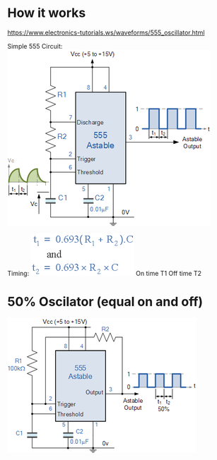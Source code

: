 <!-- TITLE: 555 Timer -->
<!-- SUBTITLE: A quick summary of 555 Timer -->

# How it works
https://www.electronics-tutorials.ws/waveforms/555_oscillator.html

Simple 555 Circuit:
![Waveforms Tim 47](/uploads/waveforms-tim-47.gif "Waveforms Tim 47")

Timing:
![Waveforms Tim 49](/uploads/555-timer/waveforms-tim-49.gif "Waveforms Tim 49")
On time T1
Off time T2

# 50% Oscilator (equal on and off)
![Waveforms Tim 58 A](/uploads/555-timer/waveforms-tim-58-a.gif "Waveforms Tim 58 A")
